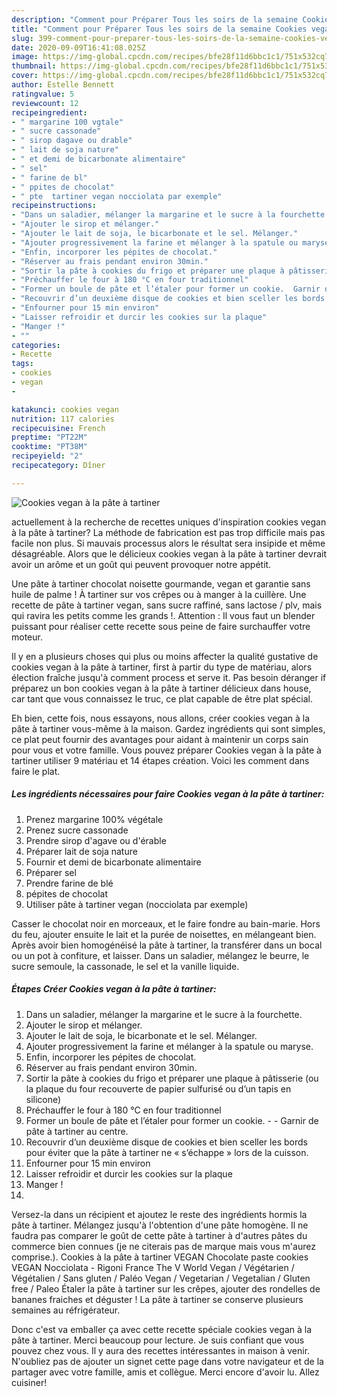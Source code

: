 ```yaml
---
description: "Comment pour Préparer Tous les soirs de la semaine Cookies vegan à la pâte à tartiner"
title: "Comment pour Préparer Tous les soirs de la semaine Cookies vegan à la pâte à tartiner"
slug: 399-comment-pour-preparer-tous-les-soirs-de-la-semaine-cookies-vegan-a-la-pate-a-tartiner
date: 2020-09-09T16:41:08.025Z
image: https://img-global.cpcdn.com/recipes/bfe28f11d6bbc1c1/751x532cq70/cookies-vegan-a-la-pate-a-tartiner-photo-principale-de-la-recette.jpg
thumbnail: https://img-global.cpcdn.com/recipes/bfe28f11d6bbc1c1/751x532cq70/cookies-vegan-a-la-pate-a-tartiner-photo-principale-de-la-recette.jpg
cover: https://img-global.cpcdn.com/recipes/bfe28f11d6bbc1c1/751x532cq70/cookies-vegan-a-la-pate-a-tartiner-photo-principale-de-la-recette.jpg
author: Estelle Bennett
ratingvalue: 5
reviewcount: 12
recipeingredient:
- " margarine 100 vgtale"
- " sucre cassonade"
- " sirop dagave ou drable"
- " lait de soja nature"
- " et demi de bicarbonate alimentaire"
- " sel"
- " farine de bl"
- " ppites de chocolat"
- " pte  tartiner vegan nocciolata par exemple"
recipeinstructions:
- "Dans un saladier, mélanger la margarine et le sucre à la fourchette."
- "Ajouter le sirop et mélanger."
- "Ajouter le lait de soja, le bicarbonate et le sel. Mélanger."
- "Ajouter progressivement la farine et mélanger à la spatule ou maryse."
- "Enfin, incorporer les pépites de chocolat."
- "Réserver au frais pendant environ 30min."
- "Sortir la pâte à cookies du frigo et préparer une plaque à pâtisserie (ou la plaque du four recouverte de papier sulfurisé ou d’un tapis en silicone)"
- "Préchauffer le four à 180 °C en four traditionnel"
- "Former un boule de pâte et l’étaler pour former un cookie.  Garnir de pâte à tartiner au centre."
- "Recouvrir d’un deuxième disque de cookies et bien sceller les bords pour éviter que la pâte à tartiner ne « s’échappe » lors de la cuisson."
- "Enfourner pour 15 min environ"
- "Laisser refroidir et durcir les cookies sur la plaque"
- "Manger !"
- ""
categories:
- Recette
tags:
- cookies
- vegan
- 

katakunci: cookies vegan  
nutrition: 117 calories
recipecuisine: French
preptime: "PT22M"
cooktime: "PT38M"
recipeyield: "2"
recipecategory: Dîner

---
```



![Cookies vegan à la pâte à tartiner](https://img-global.cpcdn.com/recipes/bfe28f11d6bbc1c1/751x532cq70/cookies-vegan-a-la-pate-a-tartiner-photo-principale-de-la-recette.jpg)

actuellement à la recherche de recettes uniques d'inspiration cookies vegan à la pâte à tartiner? La méthode de fabrication est pas trop difficile mais pas facile non plus. Si mauvais processus alors le résultat sera insipide et même désagréable. Alors que le délicieux cookies vegan à la pâte à tartiner devrait avoir un arôme et un goût qui peuvent provoquer notre appétit.

Une pâte à tartiner chocolat noisette gourmande, vegan et garantie sans huile de palme ! À tartiner sur vos crêpes ou à manger à la cuillère. Une recette de pâte à tartiner vegan, sans sucre raffiné, sans lactose / plv, mais qui ravira les petits comme les grands !. Attention : Il vous faut un blender puissant pour réaliser cette recette sous peine de faire surchauffer votre moteur.

Il y en a plusieurs choses qui plus ou moins affecter la qualité gustative de cookies vegan à la pâte à tartiner, first à partir du type de matériau, alors élection fraîche jusqu'à comment process et serve it. Pas besoin déranger if préparez un bon cookies vegan à la pâte à tartiner délicieux dans house, car tant que vous connaissez le truc, ce plat capable de être plat spécial.


Eh bien, cette fois, nous essayons, nous allons, créer cookies vegan à la pâte à tartiner vous-même à la maison. Gardez ingrédients qui sont simples, ce plat peut fournir des avantages pour aidant à maintenir un corps sain pour vous et votre famille. Vous pouvez préparer Cookies vegan à la pâte à tartiner utiliser 9 matériau et 14 étapes création. Voici les comment dans faire le plat.

<!--inarticleads1-->

##### Les ingrédients nécessaires pour faire Cookies vegan à la pâte à tartiner:

1. Prenez  margarine 100% végétale
1. Prenez  sucre cassonade
1. Prendre  sirop d&#39;agave ou d&#39;érable
1. Préparer  lait de soja nature
1. Fournir  et demi de bicarbonate alimentaire
1. Préparer  sel
1. Prendre  farine de blé
1.   pépites de chocolat
1. Utiliser  pâte à tartiner vegan (nocciolata par exemple)


Casser le chocolat noir en morceaux, et le faire fondre au bain-marie. Hors du feu, ajouter ensuite le lait et la purée de noisettes, en mélangeant bien. Après avoir bien homogénéisé la pâte à tartiner, la transférer dans un bocal ou un pot à confiture, et laisser. Dans un saladier, mélangez le beurre, le sucre semoule, la cassonade, le sel et la vanille liquide. 

<!--inarticleads2-->

##### Étapes Créer Cookies vegan à la pâte à tartiner:

1. Dans un saladier, mélanger la margarine et le sucre à la fourchette.
1. Ajouter le sirop et mélanger.
1. Ajouter le lait de soja, le bicarbonate et le sel. Mélanger.
1. Ajouter progressivement la farine et mélanger à la spatule ou maryse.
1. Enfin, incorporer les pépites de chocolat.
1. Réserver au frais pendant environ 30min.
1. Sortir la pâte à cookies du frigo et préparer une plaque à pâtisserie (ou la plaque du four recouverte de papier sulfurisé ou d’un tapis en silicone)
1. Préchauffer le four à 180 °C en four traditionnel
1. Former un boule de pâte et l’étaler pour former un cookie. -  - Garnir de pâte à tartiner au centre.
1. Recouvrir d’un deuxième disque de cookies et bien sceller les bords pour éviter que la pâte à tartiner ne « s’échappe » lors de la cuisson.
1. Enfourner pour 15 min environ
1. Laisser refroidir et durcir les cookies sur la plaque
1. Manger !
1. 


Versez-la dans un récipient et ajoutez le reste des ingrédients hormis la pâte à tartiner. Mélangez jusqu&#39;à l&#39;obtention d&#39;une pâte homogène. Il ne faudra pas comparer le goût de cette pâte à tartiner à d&#39;autres pâtes du commerce bien connues (je ne citerais pas de marque mais vous m&#39;aurez comprise.). Cookies à la pâte à tartiner VEGAN Chocolate paste cookies VEGAN Nocciolata - Rigoni France The V World Vegan / Végétarien / Végétalien / Sans gluten / Paléo Vegan / Vegetarian / Vegetalian / Gluten free / Paleo Étaler la pâte à tartiner sur les crêpes, ajouter des rondelles de bananes fraiches et déguster ! La pâte à tartiner se conserve plusieurs semaines au réfrigérateur. 


Donc c'est va emballer ça avec cette recette spéciale cookies vegan à la pâte à tartiner. Merci beaucoup pour lecture. Je suis confiant que vous pouvez chez vous. Il y aura des recettes  intéressantes in maison à venir. N'oubliez pas de ajouter un signet cette page dans votre navigateur et de la partager avec votre famille, amis et collègue. Merci encore d'avoir lu. Allez cuisiner!
